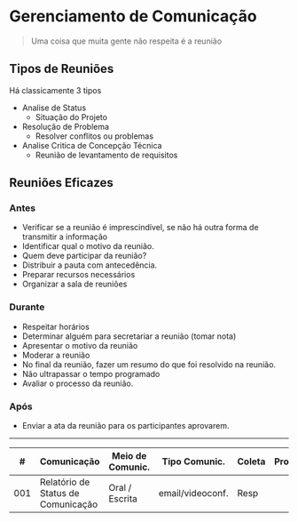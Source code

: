 # Gerenciamento de Comunicação

> Uma coisa que muita gente não respeita é a reunião

## Tipos de Reuniões
Há classicamente 3 tipos
- Analise de Status
	- Situação do Projeto
- Resolução de Problema
	- Resolver conflitos ou problemas
- Analise Critica de Concepção Técnica
	- Reunião de levantamento de requisitos

## Reuniões Eficazes

### Antes

- Verificar se a reunião é imprescindível, se não há outra forma de transmitir a informação
- Identificar qual o motivo da reunião.
- Quem deve participar da reunião?
- Distribuir a pauta com antecedência.
- Preparar recursos necessários
- Organizar a sala de reuniões

### Durante
- Respeitar horários
- Determinar alguém para secretariar a reunião (tomar nota)
- Apresentar o motivo da reunião
- Moderar a reunião
- No final da reunião, fazer um resumo do que foi resolvido na reunião.
- Não ultrapassar o tempo programado
- Avaliar o processo da reunião.

### Após
- Enviar a ata da reunião para os participantes aprovarem.

---
| # | Comunicação | Meio de Comunic. | Tipo Comunic. | Coleta | Processam. | Distribuição
|--|--|--|--|--|--|--|
| 001 | Relatório de Status de Comunicação | Oral / Escrita | email/videoconf. | Resp


<!--stackedit_data:
eyJoaXN0b3J5IjpbLTEzMDczMzk0NTQsLTE3MDk4NjU5MTQsLT
E5MjYzMzUwNTEsLTg0MTYxNTM3MiwyMTA3NzE3MzQ5LC0yMDg4
NzQ2NjEyXX0=
-->